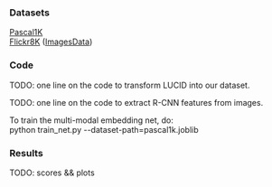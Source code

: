 ### Datasets

[Pascal1K](http://nlp.cs.illinois.edu/HockenmaierGroup/pascal-sentences/index.html)  
[Flickr8K](http://nlp.cs.illinois.edu/HockenmaierGroup/8k-pictures.html) ([ImagesData](https://illinois.edu/fb/sec/1713398))

### Code

TODO: one line on the code to transform LUCID into our dataset.

TODO: one line on the code to extract R-CNN features from images.

To train the multi-modal embedding net, do:  
        python train_net.py --dataset-path=pascal1k.joblib

### Results

TODO: scores && plots
